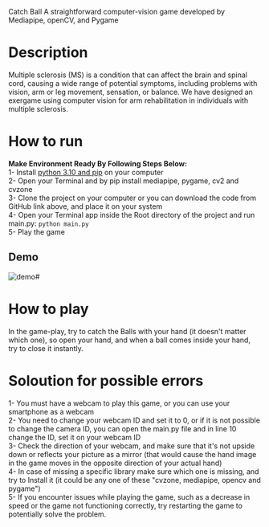  Catch Ball
A straightforward computer-vision game developed by Mediapipe, openCV, and Pygame
# Description
Multiple sclerosis (MS) is a condition that can affect the brain and spinal cord, causing a wide range of potential symptoms, including problems with vision, arm or leg movement, sensation, or balance. We have designed an exergame using computer vision for arm rehabilitation in individuals with multiple sclerosis.
# How to run
**Make Environment Ready By Following Steps Below:**<br>
1- Install [python 3.10 and pip](https://www.python.org/) on your computer<br>
2- Open your Terminal and by pip install mediapipe, pygame, cv2 and cvzone<br>
3- Clone the project on your computer or you can download the code from GitHub link above, and place it on your system<br>
4- Open your Terminal app inside the Root directory of the project and run main.py: `python main.py`<br>
5- Play the game
## Demo
![demo](https://github.com/mo-kasiri/catch_ball/assets/20669157/f3f83464-3ef2-4386-ad55-3213f869fe82)#
# How to play
In the game-play, try to catch the Balls with your hand (it doesn't matter which one), so open your hand, and when a ball comes inside your hand, try to close it instantly.
# Soloution for possible errors
1- You must have a webcam to play this game, or you can use your smartphone as a webcam<br>
2- You need to change your webcam ID and set it to 0, or if it is not possible to change the camera ID, you can open the main.py file and in line 10 change the ID, set it on your webcam ID<br>
3- Check the direction of your webcam, and make sure that it's not upside down or reflects your picture as a mirror (that would cause the hand image in the game moves in the opposite direction of your actual hand)<br>
4- In case of missing a specific library make sure which one is missing, and try to Install it (it could be any one of these "cvzone, mediapipe, opencv and pygame")<br>
5- If you encounter issues while playing the game, such as a decrease in speed or the game not functioning correctly, try restarting the game to potentially solve the problem.<br>


